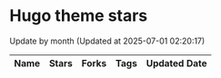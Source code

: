 # Hugo theme stars
Update by month (Updated at 2025-07-01 02:20:17)

|Name|Stars|Forks|Tags|Updated Date|
:---:|:---:|:---:|----|:---:
